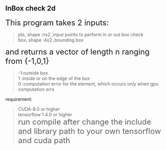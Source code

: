 ## InBox check 2d
<font size=5>This program takes 2 inputs: </font><br/>
>pts, shape :nx2 ,input points to perform in or out box check<br/>
>box, shape :4x2 ,bounding box<br/>
    
<font size=5>and returns a vector of length n ranging from {-1,0,1} </font><br/>
>-1:outside box <br/>
>1 :inside or on the edge of the box<br/>
>0 :computation error for the element, which occurs only  when gpu computation errs<br/>

requirement:<br/>
>CUDA-8.0 or higher<br/>
>tensorflow 1.4.0 or higher<br/>
<font size=5>run compile after change the include and library path to your own tensorflow and cuda path<br/></font>
